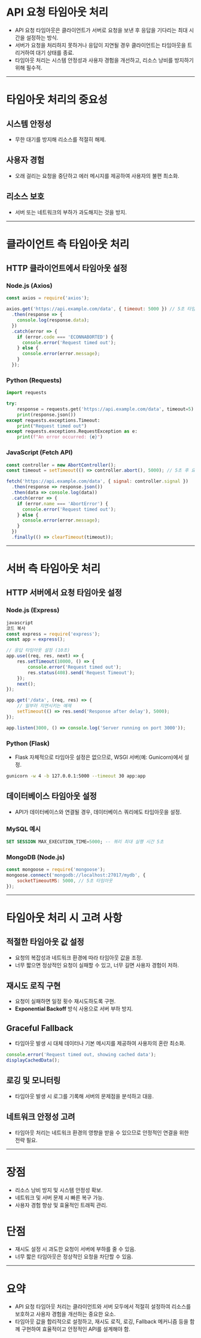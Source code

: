 # API 요청 타임아웃 처리

- API 요청 타임아웃은 클라이언트가 서버로 요청을 보낸 후 응답을 기다리는 최대 시간을 설정하는 방식.
- 서버가 요청을 처리하지 못하거나 응답이 지연될 경우 클라이언트는 타임아웃을 트리거하여 대기 상태를 종료.
- 타임아웃 처리는 시스템 안정성과 사용자 경험을 개선하고, 리소스 낭비를 방지하기 위해 필수적.

---

# 타임아웃 처리의 중요성

## **시스템 안정성**

- 무한 대기를 방지해 리소스를 적절히 해제.

## **사용자 경험**

- 오래 걸리는 요청을 중단하고 에러 메시지를 제공하여 사용자의 불편 최소화.

## **리소스 보호**

- 서버 또는 네트워크의 부하가 과도해지는 것을 방지.

---

# 클라이언트 측 타임아웃 처리

## **HTTP 클라이언트에서 타임아웃 설정**

### **Node.js (Axios)**

```jsx
const axios = require('axios');

axios.get('https://api.example.com/data', { timeout: 5000 }) // 5초 타임아웃
  .then(response => {
    console.log(response.data);
  })
  .catch(error => {
    if (error.code === 'ECONNABORTED') {
      console.error('Request timed out');
    } else {
      console.error(error.message);
    }
  });
```

### **Python (Requests)**

```python
import requests

try:
    response = requests.get('https://api.example.com/data', timeout=5) # 5초 타임아웃
    print(response.json())
except requests.exceptions.Timeout:
    print("Request timed out")
except requests.exceptions.RequestException as e:
    print(f"An error occurred: {e}")
```

### **JavaScript (Fetch API)**

```jsx
const controller = new AbortController();
const timeout = setTimeout(() => controller.abort(), 5000); // 5초 후 요청 취소

fetch('https://api.example.com/data', { signal: controller.signal })
  .then(response => response.json())
  .then(data => console.log(data))
  .catch(error => {
    if (error.name === 'AbortError') {
      console.error('Request timed out');
    } else {
      console.error(error.message);
    }
  })
  .finally(() => clearTimeout(timeout));
```

---

# 서버 측 타임아웃 처리

## **HTTP 서버에서 요청 타임아웃 설정**

### **Node.js (Express)**

```jsx
javascript
코드 복사
const express = require('express');
const app = express();

// 응답 타임아웃 설정 (10초)
app.use((req, res, next) => {
    res.setTimeout(10000, () => {
        console.error('Request timed out');
        res.status(408).send('Request Timeout');
    });
    next();
});

app.get('/data', (req, res) => {
    // 일부러 지연시키는 예제
    setTimeout(() => res.send('Response after delay'), 5000);
});

app.listen(3000, () => console.log('Server running on port 3000'));
```

### **Python (Flask)**

- Flask 자체적으로 타임아웃 설정은 없으므로, WSGI 서버(예: Gunicorn)에서 설정.

```bash
gunicorn -w 4 -b 127.0.0.1:5000 --timeout 30 app:app
```

## **데이터베이스 타임아웃 설정**

- API가 데이터베이스와 연결될 경우, 데이터베이스 쿼리에도 타임아웃을 설정.

### **MySQL 예시**

```sql
SET SESSION MAX_EXECUTION_TIME=5000; -- 쿼리 최대 실행 시간 5초
```

### **MongoDB (Node.js)**

```jsx
const mongoose = require('mongoose');
mongoose.connect('mongodb://localhost:27017/mydb', {
    socketTimeoutMS: 5000, // 5초 타임아웃
});
```

---

# 타임아웃 처리 시 고려 사항

## **적절한 타임아웃 값 설정**

- 요청의 복잡성과 네트워크 환경에 따라 타임아웃 값을 조정.
- 너무 짧으면 정상적인 요청이 실패할 수 있고, 너무 길면 사용자 경험이 저하.

## **재시도 로직 구현**

- 요청이 실패하면 일정 횟수 재시도하도록 구현.
- **Exponential Backoff** 방식 사용으로 서버 부하 방지.

## **Graceful Fallback**

- 타임아웃 발생 시 대체 데이터나 기본 메시지를 제공하여 사용자의 혼란 최소화.

```jsx
console.error('Request timed out, showing cached data');
displayCachedData();
```

## **로깅 및 모니터링**

- 타임아웃 발생 시 로그를 기록해 서버의 문제점을 분석하고 대응.

## **네트워크 안정성 고려**

- 타임아웃 처리는 네트워크 환경의 영향을 받을 수 있으므로 안정적인 연결을 위한 전략 필요.

---

# 장점

- 리소스 낭비 방지 및 시스템 안정성 확보.
- 네트워크 및 서버 문제 시 빠른 복구 가능.
- 사용자 경험 향상 및 효율적인 트래픽 관리.

# 단점

- 재시도 설정 시 과도한 요청이 서버에 부하를 줄 수 있음.
- 너무 짧은 타임아웃은 정상적인 요청을 차단할 수 있음.

---

# **요약**

- API 요청 타임아웃 처리는 클라이언트와 서버 모두에서 적절히 설정하여 리소스를 보호하고 사용자 경험을 개선하는 중요한 요소.
- 타임아웃 값을 합리적으로 설정하고, 재시도 로직, 로깅, Fallback 메커니즘 등을 함께 구현하여 효율적이고 안정적인 API를 설계해야 함.
